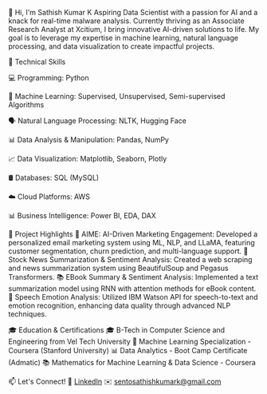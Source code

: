 👋 Hi, I'm Sathish Kumar K
Aspiring Data Scientist with a passion for AI and a knack for real-time malware analysis. Currently thriving as an Associate Research Analyst at Xcitium, 
I bring innovative AI-driven solutions to life. My goal is to leverage my expertise in machine learning, natural language processing, and data visualization to create impactful projects.

🔧 Technical Skills

💻 Programming: Python

🤖 Machine Learning: Supervised, Unsupervised, Semi-supervised Algorithms

🗣️ Natural Language Processing: NLTK, Hugging Face

📊 Data Analysis & Manipulation: Pandas, NumPy

📈 Data Visualization: Matplotlib, Seaborn, Plotly

🛢️ Databases: SQL (MySQL)

☁️ Cloud Platforms: AWS

📊 Business Intelligence: Power BI, EDA, DAX


🚀 Project Highlights
📨 AIME: AI-Driven Marketing Engagement:
Developed a personalized email marketing system using ML, NLP, and LLaMA, featuring customer segmentation, churn prediction, and multi-language support.
📰 Stock News Summarization & Sentiment Analysis:
Created a web scraping and news summarization system using BeautifulSoup and Pegasus Transformers.
📚 EBook Summary & Sentiment Analysis:
Implemented a text summarization model using RNN with attention methods for eBook content.
🎤 Speech Emotion Analysis:
Utilized IBM Watson API for speech-to-text and emotion recognition, enhancing data quality through advanced NLP techniques.


🎓 Education & Certifications
🎓 B-Tech in Computer Science and Engineering from Vel Tech University
📜 Machine Learning Specialization - Coursera (Stanford University)
📊 Data Analytics - Boot Camp Certificate (Admatic)
📚 Mathematics for Machine Learning & Data Science - Coursera


  📫 Let's Connect!
  🔗 [LinkedIn](https://www.linkedin.com/in/sathish-kumar-karunakaran/)
  ✉️ sentosathishkumark@gmail.com

